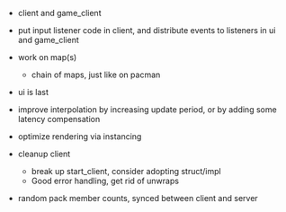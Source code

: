 - client and game_client
- put input listener code in client, and distribute events to listeners in ui and game_client

- work on map(s)
  - chain of maps, just like on pacman
- ui is last
- improve interpolation by increasing update period, or by adding some latency compensation
- optimize rendering via instancing
- cleanup client
  - break up start_client, consider adopting struct/impl
  - Good error handling, get rid of unwraps

- random pack member counts, synced between client and server
